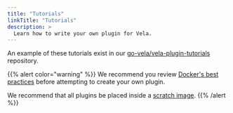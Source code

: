 ```yaml
---
title: "Tutorials"
linkTitle: "Tutorials"
description: >
  Learn how to write your own plugin for Vela.
---
```


An example of these tutorials exist in our [go-vela/vela-plugin-tutorials](https://github.com/go-vela/vela-plugin-tutorials) repository.

{{% alert color="warning" %}}
We recommend you review [Docker's best practices](https://docs.docker.com/develop/develop-images/dockerfile_best-practices/) before attempting to create your own plugin.

We recommend that all plugins be placed inside a [scratch image](https://hub.docker.com/_/scratch).
{{% /alert %}}
